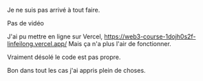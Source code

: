 Je ne suis pas arrivé à tout faire.

Pas de vidéo

J'ai pu mettre en ligne sur Vercel, https://web3-course-1dojh0s2f-linfeilong.vercel.app/
Mais ça n'a plus l'air de fonctionner.

Vraiment désolé le code est pas propre.

Bon dans tout les cas j'ai appris plein de choses.
